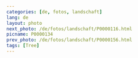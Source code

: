 ```yaml
---
categories: [de, fotos, landschaft]
lang: de
layout: photo
next_photo: /de/fotos/landschaft/P0000116.html
picname: P0000134
prev_photo: /de/fotos/landschaft/P0000156.html
tags: [Tree]
---
```

